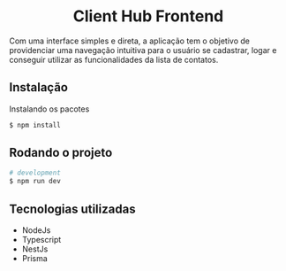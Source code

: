 ## <h1 align=center>Client Hub Frontend</h1>

Com uma interface simples e direta, a aplicação tem o objetivo de providenciar uma navegação intuitiva para o usuário se cadastrar, logar e conseguir utilizar as funcionalidades da lista de contatos.

## Instalação

Instalando os pacotes
```bash
$ npm install
```

## Rodando o projeto

```bash
# development
$ npm run dev
```

## Tecnologias utilizadas
* NodeJs
* Typescript
* NestJs
* Prisma
